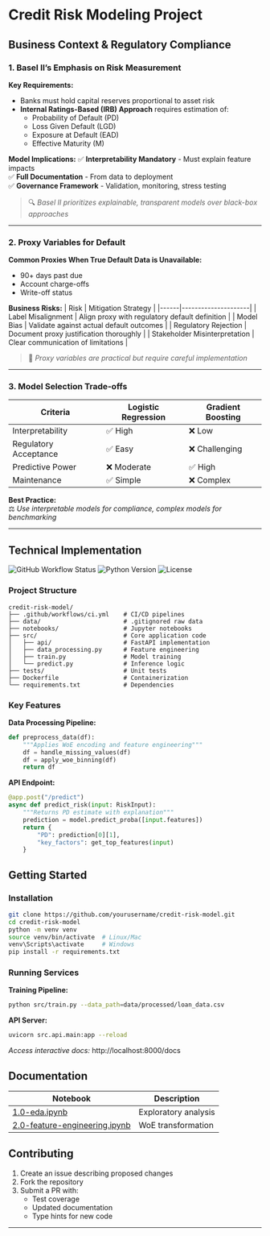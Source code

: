 # Credit Risk Modeling Project

## Business Context & Regulatory Compliance

### **1. Basel II’s Emphasis on Risk Measurement**
**Key Requirements:**
- Banks must hold capital reserves proportional to asset risk
- **Internal Ratings-Based (IRB) Approach** requires estimation of:
  - Probability of Default (PD)
  - Loss Given Default (LGD) 
  - Exposure at Default (EAD)
  - Effective Maturity (M)

**Model Implications:**
✅ **Interpretability Mandatory** - Must explain feature impacts  
✅ **Full Documentation** - From data to deployment  
✅ **Governance Framework** - Validation, monitoring, stress testing  

> 🔍 *Basel II prioritizes explainable, transparent models over black-box approaches*

---

### **2. Proxy Variables for Default**
**Common Proxies When True Default Data is Unavailable:**
- 90+ days past due
- Account charge-offs
- Write-off status

**Business Risks:**
| Risk | Mitigation Strategy |
|------|---------------------|
| Label Misalignment | Align proxy with regulatory default definition |
| Model Bias | Validate against actual default outcomes |
| Regulatory Rejection | Document proxy justification thoroughly |
| Stakeholder Misinterpretation | Clear communication of limitations |

> 🧠 *Proxy variables are practical but require careful implementation*

---

### **3. Model Selection Trade-offs**
| Criteria | Logistic Regression | Gradient Boosting |
|----------|---------------------|-------------------|
| Interpretability | ✅ High | ❌ Low |
| Regulatory Acceptance | ✅ Easy | ❌ Challenging |
| Predictive Power | ❌ Moderate | ✅ High |
| Maintenance | ✅ Simple | ❌ Complex |

**Best Practice:**  
⚖️ *Use interpretable models for compliance, complex models for benchmarking*

---

## Technical Implementation

![GitHub Workflow Status](https://img.shields.io/github/actions/workflow/status/yourusername/credit-risk-model/ci.yml) 
![Python Version](https://img.shields.io/badge/python-3.10%2B-blue)
![License](https://img.shields.io/badge/license-MIT-green)

### Project Structure
```
credit-risk-model/
├── .github/workflows/ci.yml    # CI/CD pipelines
├── data/                       # .gitignored raw data
├── notebooks/                  # Jupyter notebooks
├── src/                        # Core application code
│   ├── api/                    # FastAPI implementation
│   ├── data_processing.py      # Feature engineering
│   ├── train.py                # Model training
│   └── predict.py              # Inference logic
├── tests/                      # Unit tests
├── Dockerfile                  # Containerization
└── requirements.txt            # Dependencies
```

### Key Features
**Data Processing Pipeline:**
```python
def preprocess_data(df):
    """Applies WoE encoding and feature engineering"""
    df = handle_missing_values(df)
    df = apply_woe_binning(df)
    return df
```

**API Endpoint:**
```python
@app.post("/predict")
async def predict_risk(input: RiskInput):
    """Returns PD estimate with explanation"""
    prediction = model.predict_proba([input.features])
    return {
        "PD": prediction[0][1],
        "key_factors": get_top_features(input)
    }
```

## Getting Started

### Installation
```bash
git clone https://github.com/yourusername/credit-risk-model.git
cd credit-risk-model
python -m venv venv
source venv/bin/activate  # Linux/Mac
venv\Scripts\activate     # Windows
pip install -r requirements.txt
```

### Running Services
**Training Pipeline:**
```bash
python src/train.py --data_path=data/processed/loan_data.csv
```

**API Server:**
```bash
uvicorn src.api.main:app --reload
```
*Access interactive docs:* http://localhost:8000/docs

## Documentation
| Notebook | Description |
|----------|-------------|
| [1.0-eda.ipynb](notebooks/) | Exploratory analysis |
| [2.0-feature-engineering.ipynb](notebooks/) | WoE transformation |

## Contributing
1. Create an issue describing proposed changes
2. Fork the repository
3. Submit a PR with:
   - Test coverage
   - Updated documentation
   - Type hints for new code

---